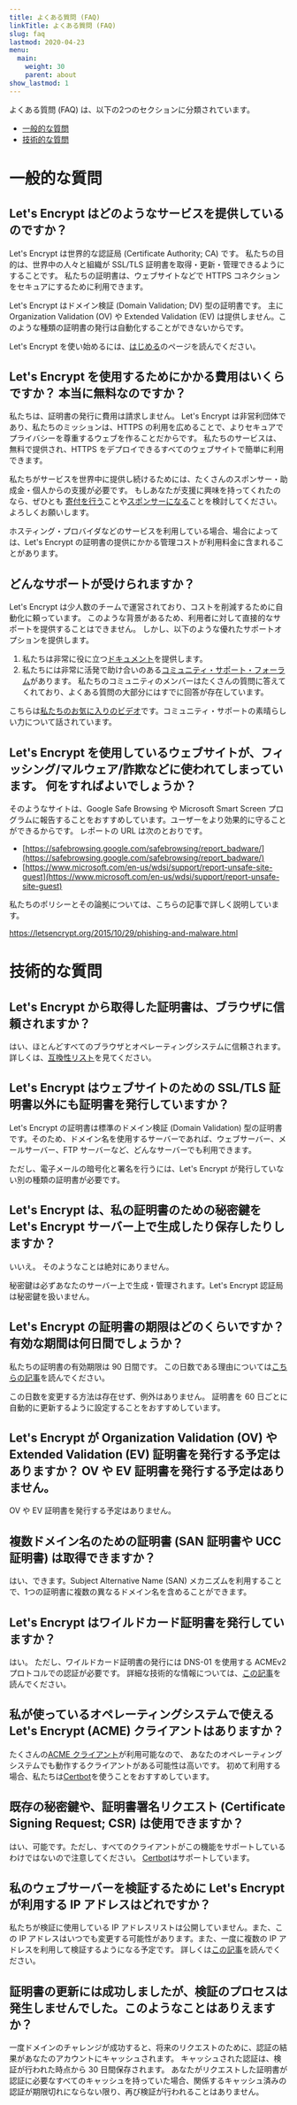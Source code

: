 ```yaml
---
title: よくある質問 (FAQ)
linkTitle: よくある質問 (FAQ)
slug: faq
lastmod: 2020-04-23
menu:
  main:
    weight: 30
    parent: about
show_lastmod: 1
---
```



よくある質問 (FAQ) は、以下の2つのセクションに分類されています。

* [一般的な質問](#general)
* [技術的な質問](#technical)

# <a id="general">一般的な質問</a>

## Let's Encrypt はどのようなサービスを提供しているのですか？

Let's Encrypt は世界的な認証局 (Certificate Authority; CA) です。 私たちの目的は、世界中の人々と組織が SSL/TLS 証明書を取得・更新・管理できるようにすることです。 私たちの証明書は、ウェブサイトなどで HTTPS コネクションをセキュアにするために利用できます。

Let's Encrypt はドメイン検証 (Domain Validation; DV) 型の証明書です。 主に Organization Validation (OV) や Extended Validation (EV) は提供しません。このような種類の証明書の発行は自動化することができないからです。

Let's Encrypt を使い始めるには、[はじめる](/getting-started)のページを読んでください。

## Let's Encrypt を使用するためにかかる費用はいくらですか？ 本当に無料なのですか？

私たちは、証明書の発行に費用は請求しません。 Let's Encrypt は非営利団体であり、私たちのミッションは、HTTPS の利用を広めることで、よりセキュアでプライバシーを尊重するウェブを作ることだからです。 私たちのサービスは、無料で提供され、HTTPS をデプロイできるすべてのウェブサイトで簡単に利用できます。

私たちがサービスを世界中に提供し続けるためには、たくさんのスポンサー・助成金・個人からの支援が必要です。 もしあなたが支援に興味を持ってくれたのなら、ぜひとも [寄付を行う](/donate)ことや[スポンサーになる](https://www.abetterinternet.org/sponsor/)ことを検討してください。よろしくお願いします。

ホスティング・プロバイダなどのサービスを利用している場合、場合によっては、Let's Encrypt の証明書の提供にかかる管理コストが利用料金に含まれることがあります。

## どんなサポートが受けられますか？

Let's Encrypt は少人数のチームで運営されており、コストを削減するために自動化に頼っています。 このような背景があるため、利用者に対して直接的なサポートを提供することはできません。 しかし、以下のような優れたサポートオプションを提供します。

1. 私たちは非常に役に立つ[ドキュメント](/docs)を提供します。
2. 私たちには非常に活発で助け合いのある[コミュニティ・サポート・フォーラム](https://community.letsencrypt.org/)があります。 私たちのコミュニティのメンバーはたくさんの質問に答えてくれており、よくある質問の大部分にはすでに回答が存在しています。

こちらは[私たちのお気に入りのビデオ](https://www.youtube.com/watch?v=Xe1TZaElTAs)です。コミュニティ・サポートの素晴らしい力について話されています。

## Let's Encrypt を使用しているウェブサイトが、フィッシング/マルウェア/詐欺などに使われてしまっています。 何をすればよいでしょうか？

そのようなサイトは、Google Safe Browsing や Microsoft Smart Screen プログラムに報告することをおすすめしています。ユーザーをより効果的に守ることができるからです。 レポートの URL は次のとおりです。

* [https://safebrowsing.google.com/safebrowsing/report_badware/](https://safebrowsing.google.com/safebrowsing/report_badware/)
* [https://www.microsoft.com/en-us/wdsi/support/report-unsafe-site-guest](https://www.microsoft.com/en-us/wdsi/support/report-unsafe-site-guest)

私たちのポリシーとその論拠については、こちらの記事で詳しく説明しています。

https://letsencrypt.org/2015/10/29/phishing-and-malware.html

# <a id="technical">技術的な質問</a>

## Let's Encrypt から取得した証明書は、ブラウザに信頼されますか？

はい、ほとんどすべてのブラウザとオペレーティングシステムに信頼されます。 詳しくは、[互換性リスト](/docs/cert-compat)を見てください。

## Let's Encrypt はウェブサイトのための SSL/TLS 証明書以外にも証明書を発行していますか？

Let's Encrypt の証明書は標準のドメイン検証 (Domain Validation) 型の証明書です。そのため、ドメイン名を使用するサーバーであれば、ウェブサーバー、メールサーバー、FTP サーバーなど、どんなサーバーでも利用できます。

ただし、電子メールの暗号化と署名を行うには、Let's Encrypt が発行していない別の種類の証明書が必要です。

## Let's Encrypt は、私の証明書のための秘密鍵を Let's Encrypt サーバー上で生成したり保存したりしますか？

いいえ。 そのようなことは絶対にありません。

秘密鍵は必ずあなたのサーバー上で生成・管理されます。Let's Encrypt 認証局は秘密鍵を扱いません。

## Let's Encrypt の証明書の期限はどのくらいですか？ 有効な期間は何日間でしょうか？

私たちの証明書の有効期限は 90 日間です。 この日数である理由については[こちらの記事](/2015/11/09/why-90-days.html)を読んでください。

この日数を変更する方法は存在せず、例外はありません。 証明書を 60 日ごとに自動的に更新するように設定することをおすすめしています。

## Let's Encrypt が Organization Validation (OV) や Extended Validation (EV) 証明書を発行する予定はありますか？ OV や EV 証明書を発行する予定はありません。

OV や EV 証明書を発行する予定はありません。

## 複数ドメイン名のための証明書 (SAN 証明書や UCC 証明書) は取得できますか？

はい、できます。Subject Alternative Name (SAN) メカニズムを利用することで、1つの証明書に複数の異なるドメイン名を含めることができます。

## Let's Encrypt はワイルドカード証明書を発行していますか？

はい。 ただし、ワイルドカード証明書の発行には DNS-01 を使用する ACMEv2 プロトコルでの認証が必要です。 詳細な技術的な情報については、[この記事](https://community.letsencrypt.org/t/acme-v2-production-environment-wildcards/55578)を読んでください。

## 私が使っているオペレーティングシステムで使える Let's Encrypt (ACME) クライアントはありますか？

たくさんの[ACME クライアント](/docs/client-options)が利用可能なので、 あなたのオペレーティングシステムでも動作するクライアントがある可能性は高いです。 初めて利用する場合、私たちは[Certbot](https://certbot.eff.org/)を使うことをおすすめしています。

## 既存の秘密鍵や、証明書署名リクエスト (Certificate Signing Request; CSR) は使用できますか？

はい、可能です。ただし、すべてのクライアントがこの機能をサポートしているわけではないので注意してください。 [Certbot](https://certbot.eff.org/)はサポートしています。

## 私のウェブサーバーを検証するために Let's Encrypt が利用する IP アドレスはどれですか？

私たちが検証に使用している IP アドレスリストは公開していません。また、この IP アドレスはいつでも変更する可能性があります。また、一度に複数の IP アドレスを利用して検証するようになる予定です。 詳しくは[この記事](https://community.letsencrypt.org/t/validating-challenges-from-multiple-network-vantage-points)を読んでください。

## 証明書の更新には成功しましたが、検証のプロセスは発生しませんでした。このようなことはありえますか？

一度ドメインのチャレンジが成功すると、将来のリクエストのために、認証の結果があなたのアカウントにキャッシュされます。 キャッシュされた認証は、検証が行われた時点から 30 日間保存されます。 あなたがリクエストした証明書が認証に必要なすべてのキャッシュを持っていた場合、関係するキャッシュ済みの認証が期限切れにならない限り、再び検証が行われることはありません。
